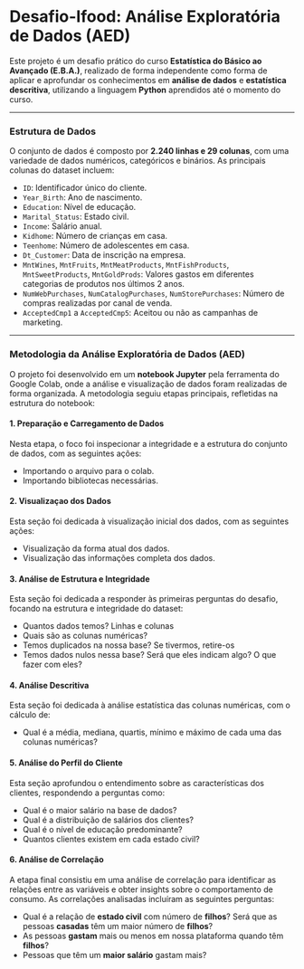 # Desafio-Ifood: Análise Exploratória de Dados (AED)

Este projeto é um desafio prático do curso **Estatística do Básico ao Avançado (E.B.A.)**, realizado de forma independente como forma de aplicar e aprofundar os conhecimentos em **análise de dados** e **estatística descritiva**, utilizando a linguagem **Python** aprendidos até o momento do curso.


---

### Estrutura de Dados

O conjunto de dados é composto por **2.240 linhas e 29 colunas**, com uma variedade de dados numéricos, categóricos e binários. As principais colunas do dataset incluem:

* `ID`: Identificador único do cliente.
* `Year_Birth`: Ano de nascimento.
* `Education`: Nível de educação.
* `Marital_Status`: Estado civil.
* `Income`: Salário anual.
* `Kidhome`: Número de crianças em casa.
* `Teenhome`: Número de adolescentes em casa.
* `Dt_Customer`: Data de inscrição na empresa.
* `MntWines`, `MntFruits`, `MntMeatProducts`, `MntFishProducts`, `MntSweetProducts`, `MntGoldProds`: Valores gastos em diferentes categorias de produtos nos últimos 2 anos.
* `NumWebPurchases`, `NumCatalogPurchases`, `NumStorePurchases`: Número de compras realizadas por canal de venda.
* `AcceptedCmp1` a `AcceptedCmp5`: Aceitou ou não as campanhas de marketing.

---

### Metodologia da Análise Exploratória de Dados (AED)

O projeto foi desenvolvido em um **notebook Jupyter** pela ferramenta do Google Colab, onde a análise e visualização de dados foram realizadas de forma organizada. A metodologia seguiu etapas principais, refletidas na estrutura do notebook:

#### 1. Preparação e Carregamento de Dados

Nesta etapa, o foco foi inspecionar a integridade e a estrutura do conjunto de dados, com as seguintes ações:

* Importando o arquivo para o colab.
* Importando bibliotecas necessárias. 

#### 2. Visualizaçao dos Dados

Esta seção foi dedicada à visualização inicial dos dados, com as seguintes ações:

* Visualização da forma atual dos dados.
* Visualização das informações completa dos dados.

#### 3. Análise de Estrutura e Integridade

Esta seção foi dedicada a responder às primeiras perguntas do desafio, focando na estrutura e integridade do dataset:

* Quantos dados temos? Linhas e colunas 
* Quais são as colunas numéricas?
* Temos duplicados na nossa base? Se tivermos, retire-os 
* Temos dados nulos nessa base? Será que eles indicam algo? O que fazer com eles? 

#### 4. Análise Descritiva

Esta seção foi dedicada à análise estatística das colunas numéricas, com o cálculo de:

* Qual é a média, mediana, quartis, mínimo e máximo de cada uma das colunas numéricas?

#### 5. Análise do Perfil do Cliente

Esta seção aprofundou o entendimento sobre as características dos clientes, respondendo a perguntas como:

* Qual é o maior salário na base de dados?
* Qual é a distribuição de salários dos clientes?
* Qual é o nível de educação predominante?
* Quantos clientes existem em cada estado civil?

#### 6. Análise de Correlação

A etapa final consistiu em uma análise de correlação para identificar as relações entre as variáveis e obter insights sobre o comportamento de consumo. As correlações analisadas incluíram as seguintes perguntas:

* Qual é a relação de **estado civil** com número de **filhos**? Será que as pessoas **casadas** têm um maior número de **filhos**?
* As pessoas **gastam** mais ou menos em nossa plataforma quando têm **filhos**?
* Pessoas que têm um **maior salário** gastam mais?
